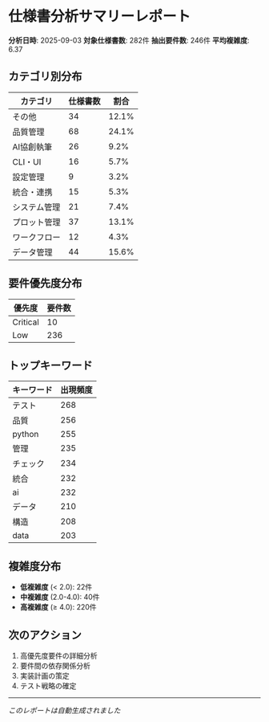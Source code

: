 # 仕様書分析サマリーレポート

**分析日時**: 2025-09-03
**対象仕様書数**: 282件
**抽出要件数**: 246件
**平均複雑度**: 6.37

## カテゴリ別分布

| カテゴリ | 仕様書数 | 割合 |
|---------|---------|------|
| その他 | 34 | 12.1% |
| 品質管理 | 68 | 24.1% |
| AI協創執筆 | 26 | 9.2% |
| CLI・UI | 16 | 5.7% |
| 設定管理 | 9 | 3.2% |
| 統合・連携 | 15 | 5.3% |
| システム管理 | 21 | 7.4% |
| プロット管理 | 37 | 13.1% |
| ワークフロー | 12 | 4.3% |
| データ管理 | 44 | 15.6% |

## 要件優先度分布

| 優先度 | 要件数 |
|-------|-------|
| Critical | 10 |
| Low | 236 |

## トップキーワード

| キーワード | 出現頻度 |
|-----------|----------|
| テスト | 268 |
| 品質 | 256 |
| python | 255 |
| 管理 | 235 |
| チェック | 234 |
| 統合 | 232 |
| ai | 232 |
| データ | 210 |
| 構造 | 208 |
| data | 203 |

## 複雑度分布

- **低複雑度** (< 2.0): 22件
- **中複雑度** (2.0-4.0): 40件
- **高複雑度** (≥ 4.0): 220件

## 次のアクション

1. 高優先度要件の詳細分析
2. 要件間の依存関係分析
3. 実装計画の策定
4. テスト戦略の確定

---
*このレポートは自動生成されました*
